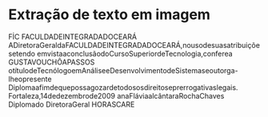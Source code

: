# Extração de texto em imagem

FİC
FACULDADEINTEGRADADOCEARÁ
ADiretoraGeraldaFACULDADEINTEGRADADOCEARÁ,nousodesuasatribuiçõesetendo
emvistaaconclusãodoCursoSuperiordeTecnologia,conferea
GUSTAVOUCHÔAPASSOS
otítulodeTecnólogoemAnáliseeDesenvolvimentodeSistemaseoutorga-lheopresente
Diplomaafimdequepossagozardetodososdireitoseprerrogativaslegais.
Fortaleza,14dedezembrode2009
anaFláviaalcântaraRochaChaves
Diplomado
DiretoraGeral
HORASCARE